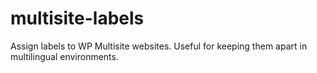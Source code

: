 multisite-labels
================

Assign labels to WP Multisite websites. Useful for keeping them apart in multilingual environments.

